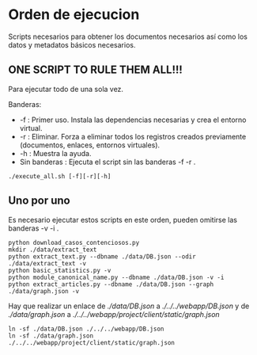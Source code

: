 # Orden de ejecucion

Scripts necesarios para obtener los documentos necesarios así como los datos y metadatos básicos necesarios.

## ONE SCRIPT TO RULE THEM ALL!!!

Para ejecutar todo de una sola vez.

Banderas:

- -f : Primer uso. Instala las dependencias necesarias y crea el entorno virtual.
- -r : Eliminar. Forza a eliminar todos los registros creados previamente (documentos, enlaces, entornos virtuales).
- -h : Muestra la ayuda.
- Sin banderas : Ejecuta el script sin las banderas -f -r .
```
./execute_all.sh [-f][-r][-h]
```

## Uno por uno

Es necesario ejecutar estos scripts en este orden, pueden omitirse las banderas -v -i .
```
python download_casos_contenciosos.py
mkdir ./data/extract_text
python extract_text.py --dbname ./data/DB.json --odir ./data/extract_text -v
python basic_statistics.py -v
python module_canonical_name.py --dbname ./data/DB.json -v -i
python extract_articles.py --dbname ./data/DB.json --graph ./data/graph.json -v
```

Hay que realizar un enlace de *./data/DB.json* a *./../../webapp/DB.json* y de *./data/graph.json* a *./../../webapp/project/client/static/graph.json*

```
ln -sf ./data/DB.json ./../../webapp/DB.json
ln -sf ./data/graph.json ./../../webapp/project/client/static/graph.json
```
